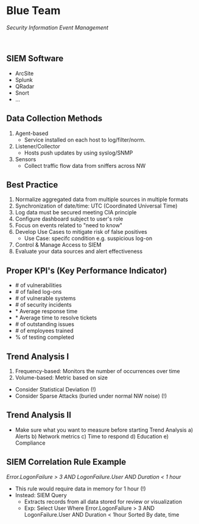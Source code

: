 # Blue Team

*Security Information Event Management*

<br />

## SIEM Software
- ArcSite
- Splunk
- QRadar
- Snort
- ...

## Data Collection Methods
1. Agent-based
   - Service installed on each host to log/filter/norm.
2. Listener/Collector
   - Hosts push updates by using syslog/SNMP
3. Sensors
   - Collect traffic flow data from sniffers across NW

## Best Practice
1. Normalize aggregated data from multiple sources in multiple formats 
2. Synchronization of date/time: UTC (Coordinated Universal Time)
3. Log data must be secured meeting CIA principle
4. Configure dashboard subject to user's role
5. Focus on events related to "need to know" 
6. Develop Use Cases to mitigate risk of false positives 
   - Use Case: specifc condition e.g. suspicious log-on
7. Control & Manage Access to SIEM
8. Evaluate your data sources and alert effectiveness


## Proper KPI's (Key Performance Indicator)
- \# of vulnerabilities
- \# of failed log-ons
- \# of vulnerable systems
- \# of security incidents
- \* Average response time
- \* Average time to resolve tickets
- \# of outstanding issues
- \# of employees trained
- \% of testing completed

## Trend Analysis I
1. Frequency-based: Monitors the number of occurrences over time
2. Volume-based: Metric based on size
- Consider Statistical Deviation (!)
- Consider Sparse Attacks (buried under normal NW noise) (!)

## Trend Analysis II
- Make sure what you want to measure before starting Trend Analysis
   a) Alerts
   b) Network metrics
   c) Time to respond
   d) Education
   e) Compliance

## SIEM Correlation Rule Example

*Error.LogonFailure > 3 AND LogonFailure.User AND Duration < 1 hour*

- This rule would require data in memory for 1 hour (!)
- Instead: SIEM Query
   - Extracts records from all data stored for review or visualization
   - Exp: Select User Where Error.LogonFailure > 3 AND LogonFailure.User AND Duration < 1hour Sorted By date, time
